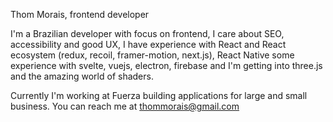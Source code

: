 
Thom Morais, frontend developer

I'm a Brazilian developer with focus on frontend, I care about SEO, accessibility and good UX, I have experience with React and React ecosystem (redux, recoil, framer-motion, next.js), React Native some experience with svelte, vuejs, electron, firebase and I'm getting into three.js and the amazing world of shaders.

Currently I'm working at Fuerza building applications for large and small business.
You can reach me at thommorais@gmail.com

